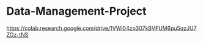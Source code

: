 # Data-Management-Project

https://colab.research.google.com/drive/1VWl04zp307kBVFUM6pu5qzJU7ZOz-tNS
